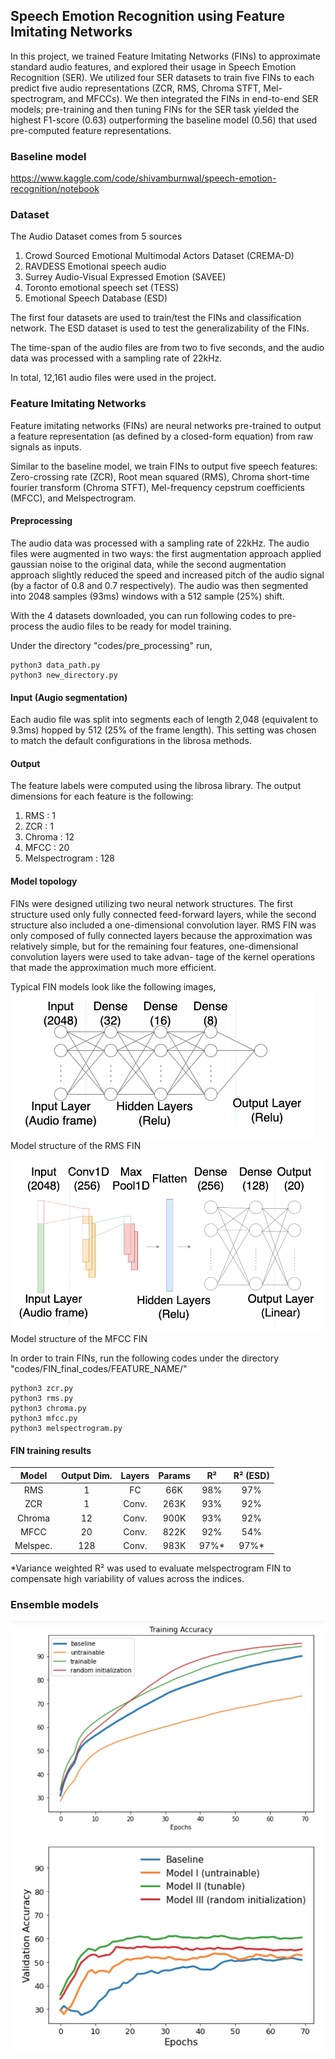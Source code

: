 ## Speech Emotion Recognition using Feature Imitating Networks
In this project, we trained Feature Imitating Networks (FINs) to approximate standard audio features, and explored their usage in Speech Emotion Recognition (SER). We utilized four SER datasets to train five FINs to each predict five audio representations (ZCR, RMS, Chroma STFT, Mel-spectrogram, and MFCCs). We then integrated the FINs in end-to-end SER models; pre-training and then tuning FINs for the SER task yielded the highest F1-score (0.63) outperforming the baseline model (0.56) that used pre-computed feature representations.

### Baseline model
https://www.kaggle.com/code/shivamburnwal/speech-emotion-recognition/notebook

### Dataset
The Audio Dataset comes from 5 sources
1. Crowd Sourced Emotional Multimodal Actors Dataset (CREMA-D)
2. RAVDESS Emotional speech audio
3. Surrey Audio-Visual Expressed Emotion (SAVEE)
4. Toronto emotional speech set (TESS)
5. Emotional Speech Database (ESD)

The first four datasets are used to train/test the FINs and classification network. The ESD dataset is used to test the generalizability of the FINs.

The time-span of the audio files are from two to five seconds, and the audio data was processed with a sampling rate of 22kHz. 

In total, 12,161 audio files were used in the project.

### Feature Imitating Networks
Feature imitating networks (FINs) are neural networks pre-trained to output a feature representation (as defined by a closed-form equation) from raw signals as inputs.

Similar to the baseline model, we train FINs to output five speech features: Zero-crossing rate (ZCR), Root mean squared (RMS), Chroma short-time fourier transform (Chroma STFT), Mel-frequency cepstrum coefficients (MFCC), and Melspectrogram.

#### Preprocessing
The audio data was processed with a sampling rate of 22kHz. The audio files were augmented in two ways: the first augmentation approach applied gaussian noise to the original data, while the second augmentation approach slightly reduced the speed and increased pitch of the audio signal (by a factor of 0.8 and 0.7 respectively). The audio was then segmented into 2048 samples (93ms) windows with a 512 sample (25\%) shift.

With the 4 datasets downloaded, you can run following codes to pre-process the audio files to be ready for model training.

Under the directory "codes/pre_processing" run,
```
python3 data_path.py
python3 new_directory.py
```

#### Input (Augio segmentation)
Each audio file was split into segments each of length 2,048 (equivalent to 9.3ms) hopped by 512 (25% of the frame length). This setting was chosen to match the default configurations in the librosa methods. 

#### Output
The feature labels were computed using the librosa library.
The output dimensions for each feature is the following:
1. RMS : 1
2. ZCR : 1
3. Chroma : 12
4. MFCC : 20
5. Melspectrogram : 128


#### Model topology
FINs were designed utilizing two neural network structures. The first structure used only fully connected feed-forward layers, while the second structure also included a one-dimensional convolution layer. RMS FIN was only composed of fully connected layers because the approximation was relatively simple, but for the remaining four features, one-dimensional convolution layers were used to take advan- tage of the kernel operations that made the approximation much more efficient.

Typical FIN models look like the following images,
![RMS_FIN](/codes/FIN_final_codes/rms/rms_structure.png)
Model structure of the RMS FIN

![mfcc_FIN](/codes/FIN_final_codes/mfcc/mfcc_structure.png)
Model structure of the MFCC FIN


In order to train FINs, run the following codes under the directory "codes/FIN_final_codes/FEATURE_NAME/"
```
python3 zcr.py
python3 rms.py
python3 chroma.py
python3 mfcc.py
python3 melspectrogram.py
```

#### FIN training results

|   Model  | Output Dim. | Layers | Params |  R²  | R² (ESD) |
|:--------:|:-----------:|:------:|:------:|:----:|:-------------:|
|    RMS   |      1      |   FC   |   66K  |  98% |      97%      |
|    ZCR   |      1      |  Conv. |  263K  |  93% |      92%      |
|  Chroma  |      12     |  Conv. |  900K  |  93% |      92%      |
|   MFCC   |      20     |  Conv. |  822K  |  92% |      54%      |
| Melspec. |     128     |  Conv. |  983K  | 97%* |      97%*     |


*Variance weighted R² was used to evaluate melspectrogram FIN to compensate high variability of values across the indices.

### Ensemble models
![learning_curves](/speech_emotion_recognition_using_feature_imitating_networks/SER/learning_curves.jpg)